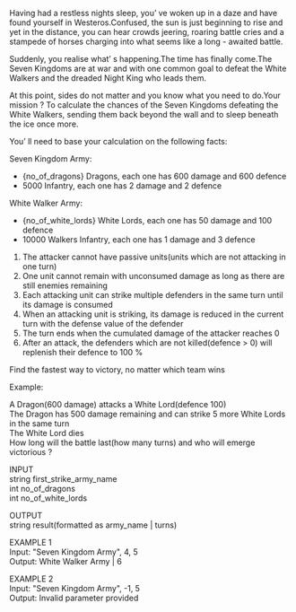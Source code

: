 Having had a restless nights sleep, you’ ve woken up in a daze and have found yourself in Westeros.Confused, the sun is just beginning to rise and yet in the distance, you can hear crowds jeering, roaring battle cries and a stampede of horses charging into what seems like a long - awaited battle.

Suddenly, you realise what’ s happening.The time has finally come.The Seven Kingdoms are at war and with one common goal to defeat the White Walkers and the dreaded Night King who leads them.

At this point, sides do not matter and you know what you need to do.Your mission ? To calculate the chances of the Seven Kingdoms defeating the White Walkers, sending them back beyond the wall and to sleep beneath the ice once more.

You’ ll need to base your calculation on the following facts:

Seven Kingdom Army:
- {no_of_dragons} Dragons, each one has 600 damage and 600 defence
- 5000 Infantry, each one has 2 damage and 2 defence

White Walker Army:
- {no_of_white_lords} White Lords, each one has 50 damage and 100 defence
- 10000 Walkers Infantry, each one has 1 damage and 3 defence

1. The attacker cannot have passive units(units which are not attacking in one turn)
2. One unit cannot remain with unconsumed damage as long as there are still enemies remaining
3. Each attacking unit can strike multiple defenders in the same turn until its damage is consumed
4. When an attacking unit is striking, its damage is reduced in the current turn with the defense value of the defender
5. The turn ends when the cumulated damage of the attacker reaches 0
6. After an attack, the defenders which are not killed(defence > 0) will replenish their defence to 100 %

Find the fastest way to victory, no matter which team wins

Example: 

A Dragon(600 damage) attacks a White Lord(defence 100)   
The Dragon has 500 damage remaining and can strike 5 more White Lords in the same turn   
The White Lord dies   
How long will the battle last(how many turns) and who will emerge victorious ?  
   
INPUT   
string first_strike_army_name   
int no_of_dragons   
int no_of_white_lords  

OUTPUT   
string result(formatted as army_name | turns)  
 
EXAMPLE 1   
Input: "Seven Kingdom Army", 4, 5   
Output: White Walker Army | 6   
   
EXAMPLE 2   
Input: "Seven Kingdom Army", -1, 5   
Output: Invalid parameter provided  